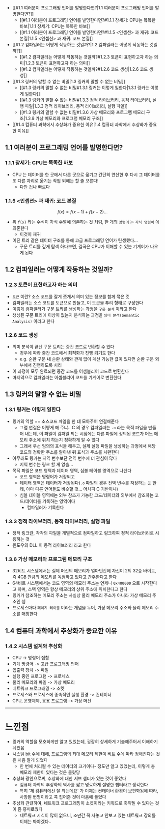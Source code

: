 - [[#1.1 여러분이 프로그래밍 언어를 발명한다면?|1.1 여러분이 프로그래밍 언어를 발명한다면?]]
	- [[#1.1 여러분이 프로그래밍 언어를 발명한다면?#1.1.1 창세기: CPU는 똑똑한 바보|1.1.1 창세기: CPU는 똑똑한 바보]]
	- [[#1.1 여러분이 프로그래밍 언어를 발명한다면?#1.1.5 <인셉션> 과 재귀: 코드 본질|1.1.5 <인셉션> 과 재귀: 코드 본질]]
- [[#1.2 컴파일러는 어떻게 작동하는 것일까?|1.2 컴파일러는 어떻게 작동하는 것일까?]]
	- [[#1.2 컴파일러는 어떻게 작동하는 것일까?#1.2.3 토큰이 표현하고자 하는 의미|1.2.3 토큰이 표현하고자 하는 의미]]
	- [[#1.2 컴파일러는 어떻게 작동하는 것일까?#1.2.6 코드 생성|1.2.6 코드 생성]]
- [[#1.3 링커의 말할 수 없는 비밀|1.3 링커의 말할 수 없는 비밀]]
	- [[#1.3 링커의 말할 수 없는 비밀#1.3.1 링커는 이렇게 일한다|1.3.1 링커는 이렇게 일한다]]
	- [[#1.3 링커의 말할 수 없는 비밀#1.3.3 정적 라이브러리, 동적 라이브러리, 실행 파일|1.3.3 정적 라이브러리, 동적 라이브러리, 실행 파일]]
	- [[#1.3 링커의 말할 수 없는 비밀#1.3.6 가상 메모리와 프로그램 메모리 구조|1.3.6 가상 메모리와 프로그램 메모리 구조]]
- [[#1.4 컴퓨터 과학에서 추상화가 중요한 이유|1.4 컴퓨터 과학에서 추상화가 중요한 이유]]
## 1.1 여러분이 프로그래밍 언어를 발명한다면?
### 1.1.1 창세기: CPU는 똑똑한 바보
- CPU 는 데이터를 한 곳에서 다른 곳으로 옮기고 간단히 연산한 후 다시 그 데이터를 또 다른 자리로 옮기는 작업 외에는 할 줄 모른다!
	- 다만 겁나 빠르다
### 1.1.5 <인셉션> 과 재귀: 코드 본질
$$
f(x) = f(x-1) + f(x-2) ...
$$
- 위 `f(x)` 라는 수식이 자식 수열에 의존하는 것 처럼, 한 개의 `명령어` 는 `자식 명령어` 에 의존한다
	- 이것이 재귀
- 이진 트리 같은 데이터 구조를 통해 고급 프로그래밍 언어가 탄생했다...
	- 구문 트리를 깊게 탐색 하다보면, 결국은 CPU가 이해할 수 있는 기계어가 나오게 된다

## 1.2 컴파일러는 어떻게 작동하는 것일까?
### 1.2.3 토큰이 표현하고자 하는 의미
- `토큰` 이란? 소스 코드를 잘게 쪼개서 의미 있는 정보를 함께 묶은 것
- 컴파일러는 소스 코트를 토큰으로 만들고, 이 토큰을 투리 형태로 구성한다
- 이렇게 컴파일러가 구문 트리를 생성하는 과정을 `구문 분석` 이라고 한다
- 생성된 구문 트리에 이상이 없는지 분석하는 과정을 `의미 분석(Semantic Analysis)` 이라고 한다
### 1.2.6 코드 생성
- 의미 분석이 끝난 구문 트리는 중간 코드로 변환할 수 있다
	- 경우에 따라 중간 코드에서 최적화가 진행 되기도 한다
	- e.g. 순환 구문 내 순환 상태와 관계 없이 계산 가능한 값이 있다면 순환 구문 외부에서 진행하도록 처리
- 이 과정이 모두 완료되면 중간 코드를 어셈블리어 코드로 변환한다
- 마지막으로 컴파일러는 어셈블리어 코드를 기계어로 변환한다

## 1.3 링커의 말할 수 없는 비밀
### 1.3.1 링커는 이렇게 일한다
- 링커의 역할 == 소스코드 파일을 한 데 모아주어 연결해준다
	- 그럼 연결은 어떻게 해 주냐.. C 의 경우 컴파일러는  `.o` 라는 목적 파일을 만들어 내는데, 이 파일이 컴파일 되는 시점에는 다른 파일에 정의된 코드가 어느 메모리 주소에 위치 하는지 정확하게 알 수 없다
	- 그래서 우선 임의의 표식을 해두고, 실제 실행 파일을 생성하는 과정에서 해당 코드의 정확한 주소를 알아낸 뒤 표식과 주소를 치환한다
- 아무래도 링커는 지역 변수보단 전역 변수에 더 관심이 많다
	- 지역 변수는 링크 할 게 없슴... 
- 목적 파일은 코드 영역과 데이터 영역, 심볼 테이블 영역으로 나뉜다
	- 코드 영역은 명령어가 저장되고
	- 데이터 영역은 데이터가 저장된다(`.o` 파일의 경우 전역 변수를 저장하는 듯 한데, 아마 다른 언어들도 비슷할 것... 어차피 C 기반이니)
	- 심볼 테이블 영역에는 외부 참조가 가능한 코드/데이터와 외부에서 참조하는 코드/데이터를 기록하는 영역이다
		- 컴파일러가 기록한다
### 1.3.3 정적 라이브러리, 동적 라이브러리, 실행 파일
- 정적 링크란, 각각의 파일을 개별적으로 컴파일하고 링크하여 정적 라이브러리로 시용하는 것
- 윈도우의 DLL 이 동적 라이브러리 라고 한다
### 1.3.6 가상 메모리와 프로그램 메모리 구조
- 32비트 시스템에서는 실제 머신의 메모리가 얼마던간에 자신이 2의 32승 바이트, 즉 4GB 만큼의 메모리를 독점하고 있다고 간주한다고 한다
- 64비트 시스템에서는 코드 영역의 메모리 주소는 언제나 `0x400000` 으로 시작한다고 하며, 스택 영역은 항상 메모리의 상위 주소에 위치한다고 한다
- 링커가 참조하는 메모리 주소는 사실상 물리 메모리 주소가 아니라 가상 메모리 주소인 셈
- 프로세스마다 `페이지 테이블` 이라는 개념을 두어, 가상 메모리 주소와 물리 메모리 주소를 매핑한다

## 1.4 컴퓨터 과학에서 추상화가 중요한 이유
### 1.4.2 시스템 설계와 추상화
- CPU -> 명령어 집합
- 기계 명령어 -> 고급 프로그래밍 언어
- 입출력 장치 -> 파일
- 실행 중인 프로그램 -> 프로세스
- 물리 메모리와 파일 -> 가상 메모리
- 네트워크 프로그래밍 -> 소켓
- 프로세스와 프로세스에 종속적인 실행 환경 -> 컨테이너
- CPU, 운영체제, 응용 프로그램 -> 가상 머신

---
# 느낀점
- 링커의 역할을 모호하게만 알고 있었는데, 굉장히 상세하게 기술해주어서 이해하기 쉬웠음
- 시스템 bit 수에 대해, 프로그램의 최대 메모리 제한이 비트 수에 따라 정해진다는 것은 처음 알게 되었다
	- 한 번에 처리될 수 있는 데이터의 크기이다- 정도만 알고 있었는데, 이렇게 총 메모리 제한이 있다는 것은 몰랐당
- 추상화 광인으로써, 추상화에 대한 서브 챕터가 있는 것이 좋았다
	- 컴퓨터 과학의 추상화의 역사를 짧고 명료하게 설명한 챕터라고 생각한다
	- 특히 '제 컴퓨터에선 잘 되는데요' 가 이제는 컨테이너 환경이 보편화됨에 따라, 사장된 변명이라고 콕 집어준 것이 마음에 들었다
- 추상화 관련하여, 네트워크 프로그래밍이 소켓이라는 키워드로 축약될 수 있다는 것이 좀 흥미로웠다
	- 네트워크 지식이 많이 없으니, 조만간 꼭 사놓고 안보고 있는 네트워크 강의를 이제는 봐야겠다..